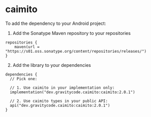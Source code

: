 # caimito

To add the dependency to your Android project:

1) Add the Sonatype Maven repository to your repositories

```
repositories {
    maven(url = "https://s01.oss.sonatype.org/content/repositories/releases/")
}
```

2) Add the library to your dependencies

```
dependencies {
  // Pick one:

  // 1. Use caimito in your implementation only:
  implementation("dev.gravitycode.caimito:caimito:2.0.1")

  // 2. Use caimito types in your public API:
  api("dev.gravitycode.caimito:caimito:2.0.1")
}
```

